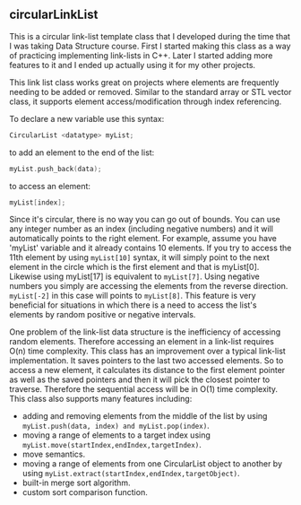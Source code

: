 ## circularLinkList

This is a circular link-list template class that I developed during the time that I was taking Data Structure course. First I started making this class as a way of practicing implementing link-lists in C++. Later I started adding more features to it and I ended up actually using it for my other projects.

This link list class works great on projects where elements are frequently needing to be added or removed. Similar to the standard array or STL vector class, it supports element access/modification through index referencing. 

To declare a new variable use this syntax:

```c++
CircularList <datatype> myList;
```

to add an element to the end of the list:

```c++
myList.push_back(data);
```
to access an element:

```c++
myList[index];
```

Since it's circular, there is no way you can go out of bounds. You can use any integer number as an index (including negative numbers) and it will automatically points to the right element. For example, assume you have 'myList' variable and it already contains 10 elements. If you try to access the 11th element by using ```myList[10]``` syntax, it will simply point to the next element in the circle which is the first element and that is myList[0]. Likewise using myList[17] is equivalent to ```myList[7]```. Using negative numbers you simply are accessing the elements from the reverse direction. ```myList[-2]``` in this case will points to ```myList[8]```.
This feature is very beneficial for situations in which there is a need to access the list's elements by random positive or negative intervals.

One problem of the link-list data structure is the inefficiency of accessing random elements. Therefore accessing an element in a link-list requires O(n) time complexity.
This class has an improvement over a typical link-list implementation. It saves pointers to the last two accessed elements. So to access a new element, it calculates its distance to the first element pointer as well as the saved pointers and then it will pick the closest pointer to traverse. Therefore the sequential access will be in O(1) time complexity.
This class also supports many features including:

* adding and removing elements from the middle of the list by using ```myList.push(data, index) and myList.pop(index)```.
* moving a range of elements to a target index using ```myList.move(startIndex,endIndex,targetIndex)```.
* move semantics.
* moving a range of elements from one CircularList object to another by using ```myList.extract(startIndex,endIndex,targetObject)```.
* built-in merge sort algorithm.
* custom sort comparison function.
